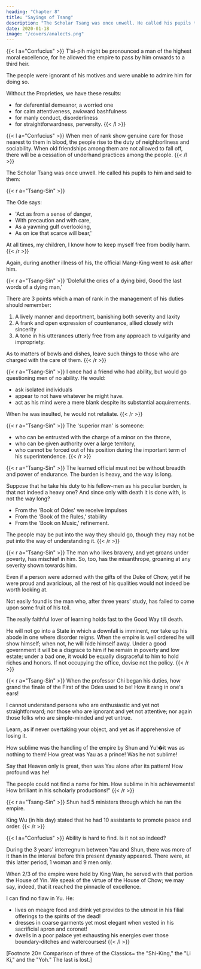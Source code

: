 ```yaml
---
heading: "Chapter 8"
title: "Sayings of Tsang"
description: "The Scholar Tsang was once unwell. He called his pupils to him he said to them, 'Disclose to view my feet and my hands"
date: 2020-01-18
image: "/covers/analects.png"
---
```



{{< l a="Confucius" >}}
T'ai-pih might be pronounced a man of the highest moral excellence, for he allowed the empire to pass by him onwards to a third heir.

The people were ignorant of his motives and were unable to admire him for doing so.

Without the Proprieties, we have these results:
- for deferential demeanor, a worried one
- for calm attentiveness, awkward bashfulness
- for manly conduct, disorderliness
- for straightforwardness, perversity.
{{< /l >}}

{{< l a="Confucius" >}}
When men of rank show genuine care for those nearest to them in blood, the people rise to the duty of neighborliness and sociability.
When old friendships among them are not allowed to fall off, there will be a cessation of underhand practices among the people.
{{< /l >}}


The Scholar Tsang was once unwell. He called his pupils to him and said to them:


{{< r a="Tsang-Sin" >}}
<!-- Disclose to view my feet and my hands. -->
The Ode says:
- 'Act as from a sense of danger,
- With precaution and with care,
- As a yawning gulf overlooking,
- As on ice that scarce will bear,'

At all times, my children, I know how to keep myself free from bodily harm. 
{{< /r >}}

Again, during another illness of his, the official Mang-King went to ask after him.

{{< r a="Tsang-Sin" >}}
'Doleful the cries of a dying bird, Good the last words of a dying man,'

There are 3 points which a man of rank in the management of his duties should remember: 

1. A lively manner and deportment, banishing both severity and laxity
2. A frank and open expression of countenance, allied closely with sincerity
3. A tone in his utterances utterly free from any approach to vulgarity and impropriety.

As to matters of bowls and dishes, leave such things to those who are charged with the care of them.
{{< /r >}}

{{< r a="Tsang-Sin" >}}
I once had a friend who had ability, but would go questioning men of no ability. He would:
- ask isolated individuals
- appear to not have whatever he might have.
- act as his mind were a mere blank despite its substantial acquirements.

When he was insulted, he would not retaliate.
{{< /r >}}

{{< r a="Tsang-Sin" >}}
The 'superior man' is someone:
- who can be entrusted with the charge of a minor on the throne,
- who can be given authority over a large territory,
- who cannot be forced out of his position during the important term of his superintendence.
{{< /r >}}

{{< r a="Tsang-Sin" >}}
The learned official must not be without breadth and power of endurance. The burden is heavy, and the way is long.

Suppose that he take his duty to his fellow-men as his peculiar burden, is that not indeed a heavy one? And since only with death it is done with, is not the way long?

- From the 'Book of Odes' we receive impulses
- From the 'Book of the Rules,' stability
- From the 'Book on Music,' refinement.

The people may be put into the way they should go, though they may not be put into the way of understanding it.
{{< /r >}}

{{< r a="Tsang-Sin" >}}
The man who likes bravery, and yet groans under poverty, has mischief in him. So, too, has the misanthrope, groaning at any severity shown towards him.

Even if a person were adorned with the gifts of the Duke of Chow, yet if he were proud and avaricious, all the rest of his qualities would not indeed be worth looking at.

Not easily found is the man who, after three years' study, has failed to come upon some fruit of his toil.

The really faithful lover of learning holds fast to the Good Way till death.

He will not go into a State in which a downfall is imminent, nor take up his abode in one where disorder reigns. When the empire is well ordered he will show himself; when not, he will hide himself away. Under a good government it will be a disgrace to him if he remain in poverty and low estate; under a bad one, it would be equally disgraceful to him to hold riches and honors.
If not occupying the office, devise not the policy.
{{< /r >}}

{{< r a="Tsang-Sin" >}}
When the professor Chi began his duties, how grand the finale of the First of the Odes used to be! How it rang in one's ears!

I cannot understand persons who are enthusiastic and yet not straightforward; nor those who are ignorant and yet not attentive; nor again those folks who are simple-minded and yet untrue.

Learn, as if never overtaking your object, and yet as if apprehensive of losing it.

How sublime was the handling of the empire by Shun and Yu!�it was as nothing to them!
How great was Yau as a prince! Was he not sublime!

Say that Heaven only is great, then was Yau alone after its pattern!
How profound was he!

The people could not find a name for him. How sublime in his achievements! How brilliant in his scholarly productions!"
{{< /r >}}


{{< r a="Tsang-Sin" >}}
Shun had 5 ministers through which he ran the empire.

King Wu (in his day) stated that he had 10 assistants to promote peace and order.
{{< /r >}}

{{< l a="Confucius" >}}
Ability is hard to find. Is it not so indeed? 

During the 3 years' interregnum between Yau and Shun, there was more of it than in the interval before this present dynasty appeared. There were, at this latter period, 1 woman and 9 men only.

When 2/3 of the empire were held by King Wan, he served with that portion the House of Yin. We speak of the virtue of the House of Chow; we may say, indeed, that it reached the pinnacle of excellence.

I can find no flaw in Yu. He:
- lives on meagre food and drink yet provides to the utmost in his filial offerings to the spirits of the dead! 
- dresses in coarse garments yet most elegant when vested in his sacrificial apron and coronet! 
- dwells in a poor palace yet exhausting his energies over those boundary-ditches and watercourses! 
{{< /l >}}


[Footnote 20=  Comparison of three of the Classics=  the "Shi-King," the "Li Ki," and the "Yoh." The last is lost.]
